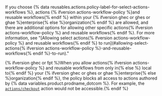 If you choose {% data reusables.actions.policy-label-for-select-actions-workflows %}, actions {% ifversion actions-workflow-policy %}and reusable workflows{% endif %} within your {% ifversion ghec or ghes or ghae %}enterprise{% else %}organization{% endif %} are allowed, and there are additional options for allowing other specific actions{% ifversion actions-workflow-policy %} and reusable workflows{% endif %}. For more information, see "[Allowing select actions{% ifversion actions-workflow-policy %} and reusable workflows{% endif %} to run](#allowing-select-actions{% ifversion actions-workflow-policy %}-and-reusable-workflows{% endif %}-to-run)."

{% ifversion ghec or fpt %}When you allow actions{% ifversion actions-workflow-policy %} and reusable workflows from only in{% else %} local to{% endif %} your {% ifversion ghec or ghes or ghae %}enterprise{% else %}organization{% endif %}, the policy blocks all access to actions authored by {% data variables.product.prodname_dotcom %}. For example, the [`actions/checkout`](https://github.com/actions/checkout) action would not be accessible.{% endif %}
